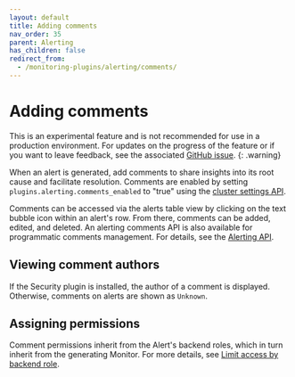 ```yaml
---
layout: default
title: Adding comments
nav_order: 35
parent: Alerting
has_children: false
redirect_from:
  - /monitoring-plugins/alerting/comments/
---
```


# Adding comments

This is an experimental feature and is not recommended for use in a production environment. For updates on the progress of the feature or if you want to leave feedback, see the associated [GitHub issue](https://github.com/opensearch-project/OpenSearch-Dashboards/issues/6999).
{: .warning}

When an alert is generated, add comments to share insights into its root cause and facilitate resolution. Comments are enabled by setting `plugins.alerting.comments_enabled` to "true" using the [cluster settings API]({{site.url}}{{site.baseurl}}/observing-your-data/alerting/settings/).

Comments can be accessed via the alerts table view by clicking on the text bubble icon within an alert's row. From there, comments can be added, edited, and deleted. An alerting comments API is also available for programmatic comments management. For details, see the [Alerting API]({{site.url}}{{site.baseurl}}/observing-your-data/alerting/api/).

## Viewing comment authors

If the Security plugin is installed, the author of a comment is displayed. Otherwise, comments on alerts are shown as `Unknown`.

## Assigning permissions

Comment permissions inherit from the Alert's backend roles, which in turn inherit from the generating Monitor. For more details, see [Limit access by backend role]({{site.url}}{{site.baseurl}}/observing-your-data/alerting/security/#advanced-limit-access-by-backend-role).
